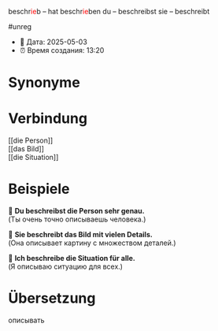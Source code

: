beschr<span style="color:red">ie</span>b – hat beschr<span style="color:red">ie</span>ben
du – beschreibst
sie – beschreibt

#unreg
- 📍 Дата: 2025-05-03
- ⏰ Время создания: 13:20
# Synonyme

# Verbindung 
[[die Person]]  
[[das Bild]]  
[[die Situation]]
# Beispiele
🔹 **Du beschreibst die Person sehr genau.**  
(Ты очень точно описываешь человека.)

🔹 **Sie beschreibt das Bild mit vielen Details.**  
(Она описывает картину с множеством деталей.)

🔹 **Ich beschreibe die Situation für alle.**  
(Я описываю ситуацию для всех.)
# Übersetzung
описывать